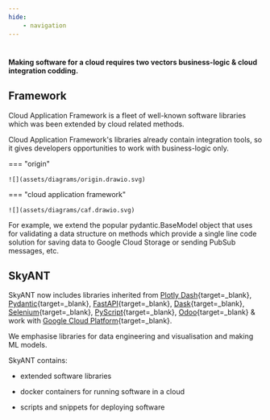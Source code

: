 ```yaml
---
hide:
    - navigation
---
```


#

__Making software for a cloud requires two vectors business-logic & cloud integration codding.__


## Framework

Cloud Application Framework is a fleet of well-known software libraries which was been extended by cloud related methods.

Cloud Application Framework's libraries already contain integration tools, so it gives developers opportunities to work with business-logic only.


=== "origin"

    ![](assets/diagrams/origin.drawio.svg)


=== "cloud application framework"

    ![](assets/diagrams/caf.drawio.svg)



For example, we extend the popular pydantic.BaseModel object that uses for validating a data structure on methods which provide a single line code solution for saving data to Google Cloud Storage or sending PubSub messages, etc.


## SkyANT

SkyANT now includes libraries inherited from [Plotly Dash](https://dash.plotly.com){target=_blank}, [Pydantic](https://docs.pydantic.dev){target=_blank}, [FastAPI](https://fastapi.tiangolo.com){target=_blank}, [Dask](https://dask.org){target=_blank}, [Selenium](https://selenium.dev/){target=_blank}, [PyScript](https://pyscript.net){target=_blank}, [Odoo](https://odoo.com){target=_blank} & work with [Google Cloud Platform](https://cloud.google.com){target=_blank}.

We emphasise libraries for data engineering and visualisation and making ML models.



SkyANT contains:

- extended software libraries

- docker containers for running software in a cloud

- scripts and snippets for deploying software
